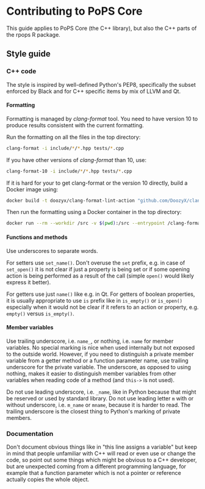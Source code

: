 # Contributing to PoPS Core

This guide applies to PoPS Core (the C++ library), but also the
C++ parts of the rpops R package.

## Style guide

### C++ code

The style is inspired by well-defined Python's PEP8, specifically the
subset enforced by Black and for C++ specific items by mix of LLVM and Qt.

#### Formatting

Formatting is managed by *clang-format* tool. You need to have version 10
to produce results consistent with the current formatting.

Run the formatting on all the files in the top directory:

```sh
clang-format -i include/*/*.hpp tests/*.cpp
```

If you have other versions of *clang-format* than 10, use:

```sh
clang-format-10 -i include/*/*.hpp tests/*.cpp
```

If it is hard for your to get clang-format or the version 10 directly,
build a Docker image using:

```sh
docker build -t doozyx/clang-format-lint-action "github.com/DoozyX/clang-format-lint-action"
```

Then run the formatting using a Docker container in the top directory:

```sh
docker run --rm --workdir /src -v $(pwd):/src --entrypoint /clang-format/clang-format10 doozyx/clang-format-lint-action -i include/*/*.hpp tests/*.cpp
```

#### Functions and methods

Use underscores to separate words.

For setters use `set_name()`. Don't overuse the `set` prefix, e.g. in
case of `set_open()` it is not clear if just a property is being set
or if some opening action is being performed as a result of the call
(simple `open()` would likely express it better).

For getters use just `name()` like e.g. in Qt.
For getters of boolean properties, it is usually appropriate to
use `is` prefix like in `is_empty()` or `is_open()` especially
when it would not be clear if it refers to an action or property,
e.g. `empty()` versus `is_empty()`.

#### Member variables

Use trailing underscore, i.e. `name_`, or nothing, i.e. `name` for
member variables. No special marking is nice
when used internally but not exposed to the outside
world. However, if you need to distinguish a private member variable
from a getter method or a function parameter name, use trailing
underscore for the private variable.
The underscore, as opposed to using nothing, makes it easier to
distinguish member variables from other variables when reading code
of a method (and `this->` is not used).

Do not use leading underscore, i.e. `_name`, like in Python because that might
be reserved or used by standard library. Do not use leading letter `m`
with or without underscore, i.e. `m_name` or `mname`, because it is
harder to read.
The trailing underscore is the closest thing to Python's marking of
private members.

### Documentation

Don't document obvious things like in "this line assigns a variable"
but keep in mind that people unfamiliar with C++ will read or even use
or change the code, so point out some things which might be obvious to
a C++ developer, but are unexpected coming from a different programming
language, for example that a function parameter which is not a pointer
or reference actually copies the whole object.

